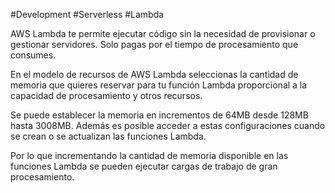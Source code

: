 #Development #Serverless #Lambda 

AWS Lambda te permite ejecutar código sin la necesidad de provisionar o gestionar servidores. Solo pagas por el tiempo de procesamiento que consumes.

En el modelo de recursos de AWS Lambda seleccionas la cantidad de memoria que quieres reservar para tu función Lambda proporcional a la capacidad de procesamiento y otros recursos.

Se puede establecer la memoria en incrementos de 64MB desde 128MB hasta 3008MB. Además es posible acceder a estas configuraciones cuando se crean o se actualizan las funciones Lambda.

Por lo que incrementando la cantidad de memoria disponible en las funciones Lambda se pueden ejecutar cargas de trabajo de gran procesamiento.